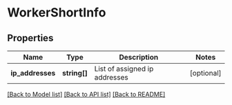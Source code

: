# WorkerShortInfo

## Properties
Name | Type | Description | Notes
------------ | ------------- | ------------- | -------------
**ip_addresses** | **string[]** | List of assigned ip addresses | [optional] 

[[Back to Model list]](../README.md#documentation-for-models) [[Back to API list]](../README.md#documentation-for-api-endpoints) [[Back to README]](../README.md)


